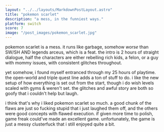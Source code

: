 ```yaml
---
layout: "../../layouts/MarkdownPostLayout.astro"
title: "pokemon scarlet"
description: "a mess, in the funniest ways."
platform: switch
score: 7
image: "/post_images/pokemon_scarlet.jpg"
---
```

pokemon scarlet is a mess. it runs like garbage, somehow *worse* than SW/SH AND legends arceus, which is a feat. the intro is 2 hours of straight dialogue, half the characters are either rebelling rich kids, a felon, or a guy with mommy issues, with consistent glitches throughout.

yet somehow, i found myself entranced through my 25 hours of playtime. the open-world and triple quest line adds a ton of stuff to do. i like the new setup of how everything is set out from the start, though i do wish levels scaled with gyms & weren't set. the glitches and awful story are both so goofy that i couldn't help but laugh.

i think that's why i liked pokemon scarlet so much. a good chunk of the flaws are just so fucking stupid that i just laughed them off, and the others were good concepts with flawed execution. if given more time to polish, game freak could've made an excellent game. unfortunately, the game is just a messy clusterfuck that i still enjoyed quite a bit.
